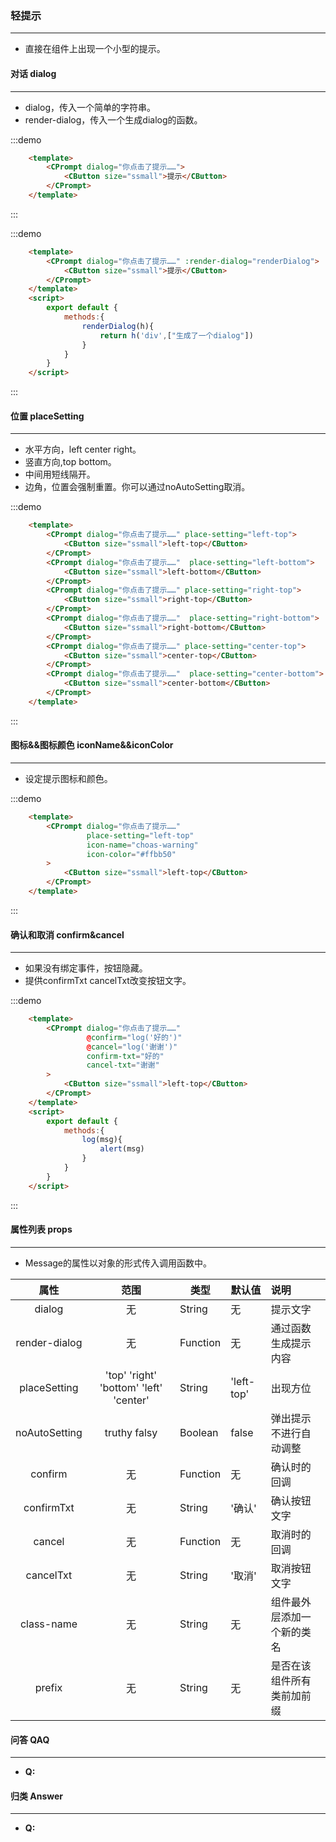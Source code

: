 ### 轻提示
---
  <ul>
    <li>直接在组件上出现一个小型的提示。</li>
  </ul>
  
#### 对话 dialog
----
  <ul>
    <li>dialog，传入一个简单的字符串。</li>
    <li>render-dialog，传入一个生成dialog的函数。</li>
  </ul>
  
:::demo
```html
    <template>
        <CPrompt dialog="你点击了提示……">
            <CButton size="ssmall">提示</CButton>
        </CPrompt>
    </template>
``` 
::: 

:::demo
```html
    <template>
        <CPrompt dialog="你点击了提示……" :render-dialog="renderDialog">
            <CButton size="ssmall">提示</CButton>
        </CPrompt>
    </template>
    <script>
        export default {
            methods:{
                renderDialog(h){
                    return h('div',["生成了一个dialog"])
                }
            }
        } 
    </script>
``` 
:::

#### 位置 placeSetting
----   
  <ul>
    <li>水平方向，left center right。</li>
    <li>竖直方向,top bottom。</li>
    <li>中间用短线隔开。</li>
    <li>边角，位置会强制重置。你可以通过noAutoSetting取消。</li>
  </ul>

:::demo
```html
    <template>
        <CPrompt dialog="你点击了提示……" place-setting="left-top">
            <CButton size="ssmall">left-top</CButton>
        </CPrompt>
        <CPrompt dialog="你点击了提示……"  place-setting="left-bottom">
            <CButton size="ssmall">left-bottom</CButton>
        </CPrompt>
        <CPrompt dialog="你点击了提示……" place-setting="right-top">
            <CButton size="ssmall">right-top</CButton>
        </CPrompt>
        <CPrompt dialog="你点击了提示……"  place-setting="right-bottom">
            <CButton size="ssmall">right-bottom</CButton>
        </CPrompt>
        <CPrompt dialog="你点击了提示……" place-setting="center-top">
            <CButton size="ssmall">center-top</CButton>
        </CPrompt>
        <CPrompt dialog="你点击了提示……"  place-setting="center-bottom">
            <CButton size="ssmall">center-bottom</CButton>
        </CPrompt>
    </template>
``` 
:::


#### 图标&&图标颜色 iconName&&iconColor
----   
  <ul>
    <li>设定提示图标和颜色。</li>
  </ul>

:::demo
```html
    <template>
        <CPrompt dialog="你点击了提示……"
                 place-setting="left-top"
                 icon-name="choas-warning"
                 icon-color="#ffbb50"
        >
            <CButton size="ssmall">left-top</CButton>
        </CPrompt>
    </template>
``` 
:::

#### 确认和取消 confirm&cancel
----   
  <ul>
    <li>如果没有绑定事件，按钮隐藏。</li>
    <li>提供confirmTxt cancelTxt改变按钮文字。</li>
  </ul>

:::demo
```html
    <template>
        <CPrompt dialog="你点击了提示……"
                 @confirm="log('好的')"
                 @cancel="log('谢谢')"
                 confirm-txt="好的"
                 cancel-txt="谢谢"
        >
            <CButton size="ssmall">left-top</CButton>
        </CPrompt>
    </template>
    <script>
        export default {
            methods:{
                log(msg){
                    alert(msg)
                }
            }
        } 
    </script>
``` 
:::


#### 属性列表 props
---
  <ul>
    <li>Message的属性以对象的形式传入调用函数中。</li>
  </ul>
  
  |属性|范围|类型|默认值|说明|
  |:-:|:---:|---|---|:---|
  |dialog|无|String|无|提示文字|
  |render-dialog|无|Function|无|通过函数生成提示内容|
  |placeSetting|'top' 'right' 'bottom' 'left' 'center'| String | 'left-top'|出现方位|
  |noAutoSetting|truthy falsy| Boolean| false|弹出提示不进行自动调整|
  |confirm|无|Function|无|确认时的回调|
  |confirmTxt|无|String|'确认'|确认按钮文字|
  |cancel|无|Function|无|取消时的回调|
  |cancelTxt|无|String|'取消'|取消按钮文字|
  |class-name|无|String|无|组件最外层添加一个新的类名|
  |prefix|无|String|无|是否在该组件所有类前加前缀|

#### 问答 QAQ
---
  <ul>
    <li><b>Q:</b></li>
  </ul>

#### 归类 Answer
---
  <ul>
    <li><b>Q:</b></li>
  </ul>

